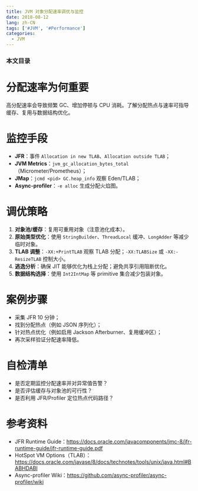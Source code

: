 ```yaml
---
title: JVM 对象分配速率调优与监控
date: 2018-08-12
lang: zh-CN
tags: ['#JVM', '#Performance']
categories:
  - JVM
---
```


### 本文目录
<!-- toc -->

# 分配速率为何重要
高分配速率会导致频繁 GC、增加停顿与 CPU 消耗。了解分配热点与速率可指导缓存、复用与数据结构优化。

# 监控手段
- **JFR**：事件 `Allocation in new TLAB`、`Allocation outside TLAB`；
- **JVM Metrics**：`jvm_gc_allocation_bytes_total`（Micrometer/Prometheus）；
- **JMap**：`jcmd <pid> GC.heap_info` 观察 Eden/TLAB；
- **Async-profiler**：`-e alloc` 生成分配火焰图。

# 调优策略
1. **对象池/缓存**：复用可重用对象（注意池化成本）。
2. **原始类型优化**：使用 `StringBuilder`、`ThreadLocal` 缓冲、`LongAdder` 等减少临时对象。
3. **TLAB 调整**：`-XX:+PrintTLAB` 观察 TLAB 分配；`-XX:TLABSize` 或 `-XX:-ResizeTLAB` 控制大小。
4. **逃逸分析**：确保 JIT 能够优化为栈上分配；避免共享引用阻断优化。
5. **数据结构选择**：使用 `Int2IntMap` 等 primitive 集合减少包装对象。

# 案例步骤
- 采集 JFR 10 分钟；
- 找到分配热点（例如 JSON 序列化）；
- 针对热点优化（例如启用 Jackson Afterburner、复用缓冲区）；
- 再次采样验证分配速率降低。

# 自检清单
- 是否定期监控分配速率并对异常值告警？
- 是否评估缓存与对象池的可行性？
- 是否利用 JFR/Profiler 定位热点代码路径？

# 参考资料
- JFR Runtime Guide：https://docs.oracle.com/javacomponents/jmc-8/jfr-runtime-guide/jfr-runtime-guide.pdf
- HotSpot VM Options（TLAB）：https://docs.oracle.com/javase/8/docs/technotes/tools/unix/java.html#BABHDABI
- Async-profiler Wiki：https://github.com/async-profiler/async-profiler/wiki
